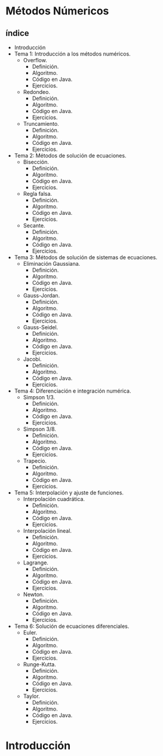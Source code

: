 # Métodos Númericos

## índice
+ Introducción
+ Tema 1: Introducción a los métodos numéricos.
  - Overflow.
      - Definición.
      - Algoritmo.
      - Código en Java.
      - Ejercicios.
  - Redondeo.
      - Definición.
      - Algoritmo.
      - Código en Java.
      - Ejercicios.
  - Truncamiento.
      - Definición.
      - Algoritmo.
      - Código en Java.
      - Ejercicios.
+ Tema 2: Métodos de solución de ecuaciones.
  - Bisección.
      - Definición.
      - Algoritmo.
      - Código en Java.
      - Ejercicios.
  - Regla falsa.
      - Definición.
      - Algoritmo.
      - Código en Java.
      - Ejercicios.
  - Secante.
      - Definición.
      - Algoritmo.
      - Código en Java.
      - Ejercicios.
+ Tema 3: Métodos de solución de sistemas de ecuaciones.
  - Eliminación Gaussiana.
      - Definición.
      - Algoritmo.
      - Código en Java.
      - Ejercicios.
  - Gauss-Jordan.
      - Definición.
      - Algoritmo.
      - Código en Java.
      - Ejercicios.
  - Gauss-Seidel.
      - Definición.
      - Algoritmo.
      - Código en Java.
      - Ejercicios.
  - Jacobi.
      - Definición.
      - Algoritmo.
      - Código en Java.
      - Ejercicios.
+ Tema 4: Diferenciación e integración numérica.
  - Simpson 1/3.
      - Definición.
      - Algoritmo.
      - Código en Java.
      - Ejercicios.
  - Simpson 3/8.
      - Definición.
      - Algoritmo.
      - Código en Java.
      - Ejercicios.
  - Trapecio.
      - Definición.
      - Algoritmo.
      - Código en Java.
      - Ejercicios.
+ Tema 5: Interpolación y ajuste de funciones.
  - Interpolación cuadrática.
      - Definición.
      - Algoritmo.
      - Código en Java.
      - Ejercicios.
  - Interpolación lineal.
      - Definición.
      - Algoritmo.
      - Código en Java.
      - Ejercicios.
  - Lagrange.
      - Definición.
      - Algoritmo.
      - Código en Java.
      - Ejercicios.
  - Newton.
      - Definición.
      - Algoritmo.
      - Código en Java.
      - Ejercicios.
+ Tema 6: Solución de ecuaciones diferenciales.
  - Euler.
      - Definición.
      - Algoritmo.
      - Código en Java.
      - Ejercicios.
  - Runge-Kutta.
      - Definición.
      - Algoritmo.
      - Código en Java.
      - Ejercicios.
  - Taylor.
      - Definición.
      - Algoritmo.
      - Código en Java.
      - Ejercicios.

# Introducción
